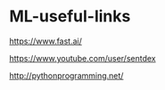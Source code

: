 # ML-useful-links

https://www.fast.ai/


https://www.youtube.com/user/sentdex


http://pythonprogramming.net/


